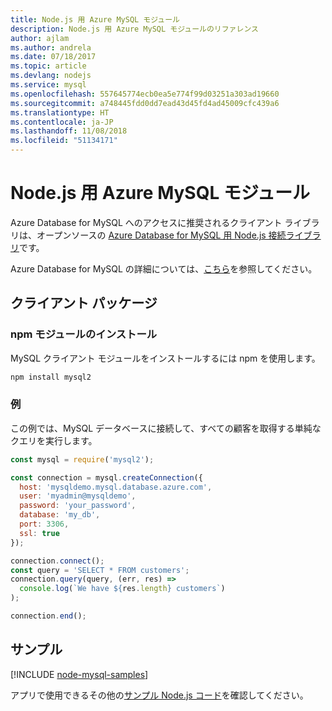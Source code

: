 ```yaml
---
title: Node.js 用 Azure MySQL モジュール
description: Node.js 用 Azure MySQL モジュールのリファレンス
author: ajlam
ms.author: andrela
ms.date: 07/18/2017
ms.topic: article
ms.devlang: nodejs
ms.service: mysql
ms.openlocfilehash: 557645774ecb0ea5e774f99d03251a303ad19660
ms.sourcegitcommit: a748445fdd0dd7ead43d45fd4ad45009cfc439a6
ms.translationtype: HT
ms.contentlocale: ja-JP
ms.lasthandoff: 11/08/2018
ms.locfileid: "51134171"
---
```

# <a name="azure-mysql-modules-for-nodejs"></a>Node.js 用 Azure MySQL モジュール

Azure Database for MySQL へのアクセスに推奨されるクライアント ライブラリは、オープンソースの [Azure Database for MySQL 用 Node.js 接続ライブラリ](https://github.com/sidorares/node-mysql2)です。 

Azure Database for MySQL の詳細については、[こちら](https://docs.microsoft.com/azure/MySQL/)を参照してください。

## <a name="client-package"></a>クライアント パッケージ

### <a name="install-the-npm-module"></a>npm モジュールのインストール

MySQL クライアント モジュールをインストールするには npm を使用します。

```bash
npm install mysql2
```   

### <a name="example"></a>例

この例では、MySQL データベースに接続して、すべての顧客を取得する単純なクエリを実行します。

```javascript
const mysql = require('mysql2');

const connection = mysql.createConnection({
  host: 'mysqldemo.mysql.database.azure.com',
  user: 'myadmin@mysqldemo',
  password: 'your_password',
  database: 'my_db',
  port: 3306,
  ssl: true
});

connection.connect();
const query = 'SELECT * FROM customers';
connection.query(query, (err, res) =>
  console.log(`We have ${res.length} customers`)
);

connection.end();
```

## <a name="samples"></a>サンプル

[!INCLUDE [node-mysql-samples](../docs-ref-conceptual/includes/mysql-samples.md)]

アプリで使用できるその他の[サンプル Node.js コード](https://azure.microsoft.com/resources/samples/?platform=nodejs)を確認してください。
